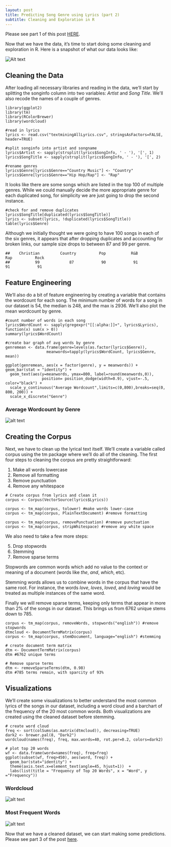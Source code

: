 ```yaml
---
layout: post
title: Predicting Song Genre using Lyrics (part 2)
subtitle: Cleaning and Exploration in R
---
```


Please see part 1 of this post [HERE](https://riazhedayati.github.io/blog/predict-song-genre-pt1/).

Now that we have the data, it’s time to start doing some cleaning and exploration in R. Here is a snapshot of what our data looks like:

![Alt text](/img/songlyrics/lyricdatasnapshot.JPG "Data Snapshot")




## Cleaning the Data
After loading all necessary libraries and reading in the data, we’ll start by splitting the songinfo column into two variables: _Artist_ and _Song Title_. We'll also recode the names of a couple of genres.

<pre><code class="language-r line-numbers">library(ggplot2)
library(tm)
library(RColorBrewer)
library(wordcloud)

#read in lyrics 
lyrics <- read.csv("textminingAllLyrics.csv", stringsAsFactors=FALSE, header=TRUE)

#split songinfo into artist and songname
lyrics$Artist <- sapply(strsplit(lyrics$SongInfo, ' - '), '[', 1)
lyrics$SongTitle <- sapply(strsplit(lyrics$SongInfo, ' - '), '[', 2)

#rename genres
lyrics$Genre[lyrics$Genre=="Country Music"] <- "Country"
lyrics$Genre[lyrics$Genre=="Hip Hop/Rap"] <- "Rap"
</code></pre>



It looks like there are some songs which are listed in the top 100 of multiple genres. While we could manually decide the more appropriate genre for each duplicated song, for simplicity we are just going to drop the second instance. 

<pre><code class="language-r line-numbers">#check for and remove duplicates
lyrics$SongTitle[duplicated(lyrics$SongTitle)]
lyrics <- subset(lyrics, !duplicated(lyrics$SongTitle))
table(lyrics$Genre)
</code></pre>


Although we initially thought we were going to have 100 songs in each of the six genres, it appears that after dropping duplicates and accounting for broken links, our sample size drops to between 87 and 99 per genre.

```
##    Christian         Country          Pop           R&B           Rap          Rock 
##           99             87            90            91            91            91 
```



## Feature Engineering
We’ll also do a bit of feature engineering by creating a variable that contains the wordcount for each song. The minimum number of words for a song in our dataset is 54, the median is 248, and the max is 2936. We’ll also plot the mean wordcount by genre.

<pre><code class="language-r line-numbers">#count number of words in each song
lyrics$WordCount <- sapply(gregexpr("[[:alpha:]]+", lyrics$Lyrics), function(x) sum(x > 0))
summary(lyrics$WordCount)

#create bar graph of avg words by genre
genremean <- data.frame(genre=levels(as.factor(lyrics$Genre)),
                  meanwords=tapply(lyrics$WordCount, lyrics$Genre, mean))

ggplot(genremean, aes(x = factor(genre), y = meanwords)) + geom_bar(stat = "identity") +
  geom_text(aes(y=meanwords, ymax=800, label=round(meanwords,0)), 
                position= position_dodge(width=0.9), vjust=-.5, color="black") +
  scale_y_continuous("Average Wordcount",limits=c(0,800),breaks=seq(0, 800, 200)) + 
  scale_x_discrete("Genre")
</code></pre>

### Average Wordcount by Genre
![alt text](/img/songlyrics/wordcountbygenre.jpeg "Average Wordcount by Genre")


## Creating the Corpus
Next, we have to clean up the lyrical text itself. We’ll create a variable called corpus using the tm package where we’ll do all of the cleaning. The first four steps to cleaning the corpus are pretty straightforward:
<ol><li value="1">Make all words lowercase</li>
  <li>Remove all formatting</li>
  <li>Remove punctuation</li>
  <li>Remove any whitespace</li>
</ol>


<pre><code class="language-r line-numbers"># Create corpus from lyrics and clean it
corpus <- Corpus(VectorSource(lyrics$Lyrics))

corpus <- tm_map(corpus, tolower) #make words lower-case
corpus <- tm_map(corpus, PlainTextDocument) #remove formatting

corpus <- tm_map(corpus, removePunctuation) #remove punctuation
corpus <- tm_map(corpus, stripWhitespace) #remove any white space
</code></pre>


We also need to take a few more steps: 
<ol><li value="5">Drop stopwords</li>
  <li>Stemming</li>
  <li>Remove sparse terms</li>
</ol>

Stopwords are common words which add no value to the context or meaning of a document (words like _the_, _and_, _which_, etc). 

Stemming words allows us to combine words in the corpus that have the same root. For instance, the words _love_, _loves_, _loved_, and _loving_ would be treated as multiple instances of the same word. 

Finally we will remove sparse terms, keeping only terms that appear in more than 2% of the songs in our dataset. This brings us from 6762 unique stems down to 785. 

<pre><code class="language-r line-numbers">corpus <- tm_map(corpus, removeWords, stopwords("english")) #remove stopwords
dtmcloud <- DocumentTermMatrix(corpus)
corpus <- tm_map(corpus, stemDocument, language="english") #stemming

# create document term matrix
dtm <- DocumentTermMatrix(corpus)
dtm #6762 unique terms

# Remove sparse terms
dtm <- removeSparseTerms(dtm, 0.98)
dtm #785 terms remain, with sparcity of 93%
</code></pre>



## Visualizations
We’ll create some visualizations to better understand the most common lyrics of the songs in our dataset, including a word cloud and a barchart of the frequency of the 20 most common words. Both visualizations are created using the cleaned dataset before stemming. 

<pre><code class="language-r line-numbers"># create word cloud
freq <- sort(colSums(as.matrix(dtmcloud)), decreasing=TRUE)
dark2 <- brewer.pal(8, "Dark2")   
wordcloud(names(freq), freq, max.words=40, rot.per=0.2, colors=dark2)  

# plot top 20 words
wf <- data.frame(word=names(freq), freq=freq)   
ggplot(subset(wf, freq>450), aes(word, freq)) + 
  geom_bar(stat="identity") +  
  theme(axis.text.x=element_text(angle=45, hjust=1))  + 
  labs(list(title = "Frequency of Top 20 Words", x = "Word", y ="Frequency"))
</code></pre>



### Wordcloud
![alt text](/img/songlyrics/wordcloud.jpeg "Wordcloud - Top 40 Terms")


### Most Frequent Words
![alt text](/img/songlyrics/top20barplot.jpeg "Top 20 Words")


Now that we have a cleaned dataset, we can start making some predictions. Please see part 3 of the post [here](https://riazhedayati.github.io/blog/predict-song-genre-pt3/).


